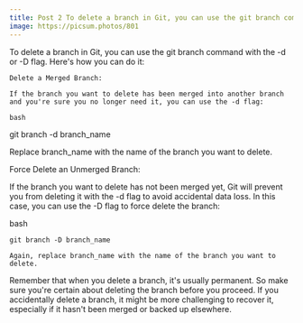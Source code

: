 ```yaml
---
title: Post 2 To delete a branch in Git, you can use the git branch command with the -d or -D flag. 
image: https://picsum.photos/801
---
```


To delete a branch in Git, you can use the git branch command with the -d or -D flag. Here's how you can do it:

    Delete a Merged Branch:

    If the branch you want to delete has been merged into another branch and you're sure you no longer need it, you can use the -d flag:

    bash

git branch -d branch_name

Replace branch_name with the name of the branch you want to delete.

Force Delete an Unmerged Branch:

If the branch you want to delete has not been merged yet, Git will prevent you from deleting it with the -d flag to avoid accidental data loss. In this case, you can use the -D flag to force delete the branch:

bash

    git branch -D branch_name

    Again, replace branch_name with the name of the branch you want to delete.

Remember that when you delete a branch, it's usually permanent. So make sure you're certain about deleting the branch before you proceed. If you accidentally delete a branch, it might be more challenging to recover it, especially if it hasn't been merged or backed up elsewhere.
